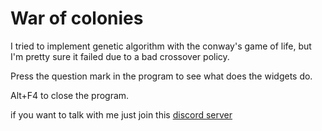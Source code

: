 # War of colonies
I tried to implement genetic algorithm with the conway's game of life, but I'm pretty sure it failed due to a bad crossover policy.

Press the question mark in the program to see what does the widgets do. 

Alt+F4 to close the program. 

if you want to talk with me just join this [discord server](https://discord.gg/DWRJxA5yHB)
